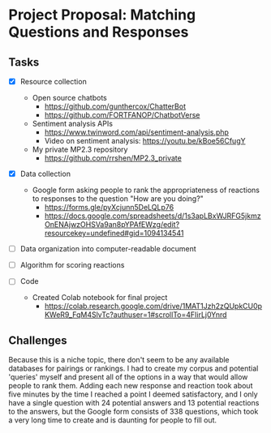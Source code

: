 # Project Proposal: Matching Questions and Responses

## Tasks

- [x] Resource collection
  - Open source chatbots
    - https://github.com/gunthercox/ChatterBot
    - https://github.com/FORTFANOP/ChatbotVerse
  - Sentiment analysis APIs
    - https://www.twinword.com/api/sentiment-analysis.php
    - Video on sentiment analysis: https://youtu.be/kBoe56CfugY
  - My private MP2.3 repository 
    - https://github.com/rrshen/MP2.3_private
    
- [x] Data collection
  - Google form asking people to rank the appropriateness of reactions to responses to the question "How are you doing?"
    - https://forms.gle/pyXcjunn5DeLQLp76
    - https://docs.google.com/spreadsheets/d/1s3apLBxWJRFG5jkmzOnENAjwzOHSVa9an8pYPAfEWzg/edit?resourcekey=undefined#gid=1094134541

- [ ] Data organization into computer-readable document

- [ ] Algorithm for scoring reactions

- [ ] Code
  - Created Colab notebook for final project
    - https://colab.research.google.com/drive/1MAT1Jzh2zQUpkCU0pKWeR9_FqM4SlvTc?authuser=1#scrollTo=4FIirLj0Ynrd

## Challenges

Because this is a niche topic, there don't seem to be any available databases for pairings or rankings. I had to create my corpus and potential 'queries' myself and present all of the options in a way that would allow people to rank them. Adding each new response and reaction took about five minutes by the time I reached a point I deemed satisfactory, and I only have a single question with 24 potential answers and 13 potential reactions to the answers, but the Google form consists of 338 questions, which took a very long time to create and is daunting for people to fill out.
